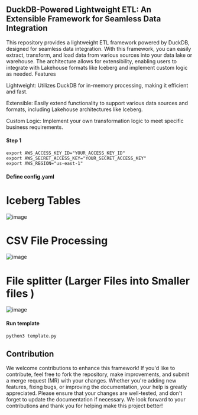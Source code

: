 ## DuckDB-Powered Lightweight ETL: An Extensible Framework for Seamless Data Integration


This repository provides a lightweight ETL framework powered by DuckDB, designed for seamless data integration. With this framework, you can easily extract, transform, and load data from various sources into your data lake or warehouse. The architecture allows for extensibility, enabling users to integrate with Lakehouse formats like Iceberg and implement custom logic as needed.
Features


Lightweight: Utilizes DuckDB for in-memory processing, making it efficient and fast.


Extensible: Easily extend functionality to support various data sources and formats, including Lakehouse architectures like Iceberg.


Custom Logic: Implement your own transformation logic to meet specific business requirements.

#### Step 1
```
export AWS_ACCESS_KEY_ID="YOUR_ACCESS_KEY_ID"
export AWS_SECRET_ACCESS_KEY="YOUR_SECRET_ACCESS_KEY"
export AWS_REGION="us-east-1"
```

#### Define config.yaml

# Iceberg Tables
![image](https://github.com/user-attachments/assets/3aa5623b-9ad1-43d9-a9a6-925b89ec4c25)


# CSV File Processing 
![image](https://github.com/user-attachments/assets/7999dd0c-b25e-4e36-97b1-a9004d03f87b)

# File splitter (Larger Files into Smaller files )
![image](https://github.com/user-attachments/assets/4d60e7bd-dc27-49e1-9cf3-8ebf3a273d7b)


#### Run template 
```
python3 template.py
```

## Contribution


We welcome contributions to enhance this framework! If you'd like to contribute, feel free to fork the repository, make improvements, and submit a merge request (MR) with your changes. Whether you're adding new features, fixing bugs, or improving the documentation, your help is greatly appreciated. Please ensure that your changes are well-tested, and don't forget to update the documentation if necessary. We look forward to your contributions and thank you for helping make this project better!
